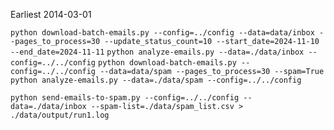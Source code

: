 Earliest 2014-03-01

`python download-batch-emails.py --config=../config --data=data/inbox --pages_to_process=30 --update_status_count=10 --start_date=2024-11-10 --end_date=2024-11-11`
`python analyze-emails.py --data=./data/inbox --config=../../config`
`python download-batch-emails.py --config=../../config --data=data/spam --pages_to_process=30 --spam=True`
`python analyze-emails.py --data=./data/spam --config=../../config`


`python send-emails-to-spam.py --config=../../config --data=./data/inbox --spam-list=./data/spam_list.csv > ./data/output/run1.log`